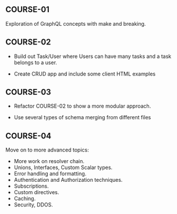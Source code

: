 ## COURSE-01

Exploration of GraphQL concepts with make and breaking.

## COURSE-02

-  Build out Task/User where Users can have many tasks and a task belongs to a user.

-  Create CRUD app and include some client HTML examples

## COURSE-03

-  Refactor COURSE-02 to show a more modular approach.

-  Use several types of schema merging from different files

## COURSE-04

Move on to more advanced topics:

-  More work on resolver chain.
-  Unions, Interfaces, Custom Scalar types.
-  Error handling and formatting.
-  Authentication and Authorization techniques.
-  Subscriptions.
-  Custom directives.
-  Caching.
-  Security, DDOS.
